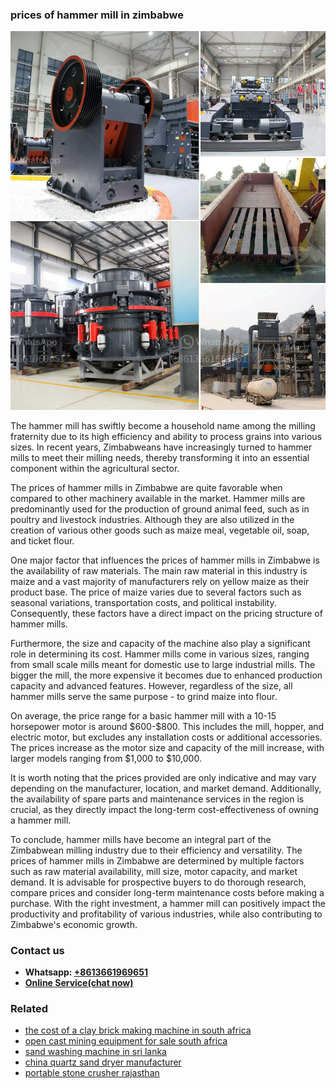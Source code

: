 <h3>prices of hammer mill in zimbabwe</h3><img src='1708322825.jpg' alt=''><p>The hammer mill has swiftly become a household name among the milling fraternity due to its high efficiency and ability to process grains into various sizes. In recent years, Zimbabweans have increasingly turned to hammer mills to meet their milling needs, thereby transforming it into an essential component within the agricultural sector.</p><p>The prices of hammer mills in Zimbabwe are quite favorable when compared to other machinery available in the market. Hammer mills are predominantly used for the production of ground animal feed, such as in poultry and livestock industries. Although they are also utilized in the creation of various other goods such as maize meal, vegetable oil, soap, and ticket flour.</p><p>One major factor that influences the prices of hammer mills in Zimbabwe is the availability of raw materials. The main raw material in this industry is maize and a vast majority of manufacturers rely on yellow maize as their product base. The price of maize varies due to several factors such as seasonal variations, transportation costs, and political instability. Consequently, these factors have a direct impact on the pricing structure of hammer mills.</p><p>Furthermore, the size and capacity of the machine also play a significant role in determining its cost. Hammer mills come in various sizes, ranging from small scale mills meant for domestic use to large industrial mills. The bigger the mill, the more expensive it becomes due to enhanced production capacity and advanced features. However, regardless of the size, all hammer mills serve the same purpose - to grind maize into flour.</p><p>On average, the price range for a basic hammer mill with a 10-15 horsepower motor is around $600-$800. This includes the mill, hopper, and electric motor, but excludes any installation costs or additional accessories. The prices increase as the motor size and capacity of the mill increase, with larger models ranging from $1,000 to $10,000.</p><p>It is worth noting that the prices provided are only indicative and may vary depending on the manufacturer, location, and market demand. Additionally, the availability of spare parts and maintenance services in the region is crucial, as they directly impact the long-term cost-effectiveness of owning a hammer mill.</p><p>To conclude, hammer mills have become an integral part of the Zimbabwean milling industry due to their efficiency and versatility. The prices of hammer mills in Zimbabwe are determined by multiple factors such as raw material availability, mill size, motor capacity, and market demand. It is advisable for prospective buyers to do thorough research, compare prices and consider long-term maintenance costs before making a purchase. With the right investment, a hammer mill can positively impact the productivity and profitability of various industries, while also contributing to Zimbabwe's economic growth.</p><h3>Contact us</h3><ul><li><strong>Whatsapp:&nbsp;<a href="https://wa.me/8613661969651">+8613661969651</a></strong></li><li><a href="https://swt.shibang-china.com/?git&amp;zhl&amp;prices of hammer mill in zimbabwe"><strong>Online Service(chat now)</strong></a></li></ul><h3>Related</h3><ul><li><a href='the cost of a clay brick making machine in south africa.md'>the cost of a clay brick making machine in south africa</a></li><li><a href='open cast mining equipment for sale south africa.md'>open cast mining equipment for sale south africa</a></li><li><a href='sand washing machine in sri lanka.md'>sand washing machine in sri lanka</a></li><li><a href='china quartz sand dryer manufacturer.md'>china quartz sand dryer manufacturer</a></li><li><a href='portable stone crusher rajasthan.md'>portable stone crusher rajasthan</a></li></ul>